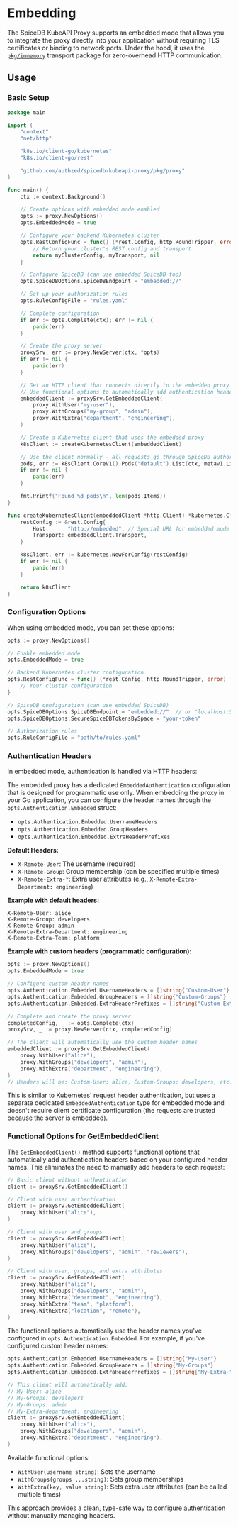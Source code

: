 # Embedding

The SpiceDB KubeAPI Proxy supports an embedded mode that allows you to integrate the proxy directly into your application without requiring TLS certificates or binding to network ports. 
Under the hood, it uses the [`pkg/inmemory`](./pkg/inmemory/) transport package for zero-overhead HTTP communication.

## Usage

### Basic Setup

```go
package main

import (
    "context"
    "net/http"

    "k8s.io/client-go/kubernetes"
    "k8s.io/client-go/rest"

    "github.com/authzed/spicedb-kubeapi-proxy/pkg/proxy"
)

func main() {
    ctx := context.Background()

    // Create options with embedded mode enabled
    opts := proxy.NewOptions()
    opts.EmbeddedMode = true

    // Configure your backend Kubernetes cluster
    opts.RestConfigFunc = func() (*rest.Config, http.RoundTripper, error) {
        // Return your cluster's REST config and transport
        return myClusterConfig, myTransport, nil
    }

    // Configure SpiceDB (can use embedded SpiceDB too)
    opts.SpiceDBOptions.SpiceDBEndpoint = "embedded://"

    // Set up your authorization rules
    opts.RuleConfigFile = "rules.yaml"

    // Complete configuration
    if err := opts.Complete(ctx); err != nil {
        panic(err)
    }

    // Create the proxy server
    proxySrv, err := proxy.NewServer(ctx, *opts)
    if err != nil {
        panic(err)
    }

    // Get an HTTP client that connects directly to the embedded proxy
    // Use functional options to automatically add authentication headers
    embeddedClient := proxySrv.GetEmbeddedClient(
        proxy.WithUser("my-user"),
        proxy.WithGroups("my-group", "admin"),
        proxy.WithExtra("department", "engineering"),
    )

    // Create a Kubernetes client that uses the embedded proxy
    k8sClient := createKubernetesClient(embeddedClient)

    // Use the client normally - all requests go through SpiceDB authorization
    pods, err := k8sClient.CoreV1().Pods("default").List(ctx, metav1.ListOptions{})
    if err != nil {
        panic(err)
    }

    fmt.Printf("Found %d pods\n", len(pods.Items))
}

func createKubernetesClient(embeddedClient *http.Client) *kubernetes.Clientset {
    restConfig := &rest.Config{
        Host:      "http://embedded", // Special URL for embedded mode
        Transport: embeddedClient.Transport,
    }

    k8sClient, err := kubernetes.NewForConfig(restConfig)
    if err != nil {
        panic(err)
    }

    return k8sClient
}
```

### Configuration Options

When using embedded mode, you can set these options:

```go
opts := proxy.NewOptions()

// Enable embedded mode
opts.EmbeddedMode = true

// Backend Kubernetes cluster configuration
opts.RestConfigFunc = func() (*rest.Config, http.RoundTripper, error) {
    // Your cluster configuration
}

// SpiceDB configuration (can use embedded SpiceDB)
opts.SpiceDBOptions.SpiceDBEndpoint = "embedded://"  // or "localhost:50051"
opts.SpiceDBOptions.SecureSpiceDBTokensBySpace = "your-token"

// Authorization rules
opts.RuleConfigFile = "path/to/rules.yaml"
```

### Authentication Headers

In embedded mode, authentication is handled via HTTP headers:

The embedded proxy has a dedicated `EmbeddedAuthentication` configuration that is designed for programmatic use only. When embedding the proxy in your Go application, you can configure the header names through the `opts.Authentication.Embedded` struct:

- `opts.Authentication.Embedded.UsernameHeaders`
- `opts.Authentication.Embedded.GroupHeaders`
- `opts.Authentication.Embedded.ExtraHeaderPrefixes`

**Default Headers:**
- `X-Remote-User`: The username (required)
- `X-Remote-Group`: Group membership (can be specified multiple times)
- `X-Remote-Extra-*`: Extra user attributes (e.g., `X-Remote-Extra-Department: engineering`)

**Example with default headers:**

```
X-Remote-User: alice
X-Remote-Group: developers
X-Remote-Group: admin
X-Remote-Extra-Department: engineering
X-Remote-Extra-Team: platform
```

**Example with custom headers (programmatic configuration):**

```go
opts := proxy.NewOptions()
opts.EmbeddedMode = true

// Configure custom header names
opts.Authentication.Embedded.UsernameHeaders = []string{"Custom-User"}
opts.Authentication.Embedded.GroupHeaders = []string{"Custom-Groups"}
opts.Authentication.Embedded.ExtraHeaderPrefixes = []string{"Custom-Extra-"}

// Complete and create the proxy server
completedConfig, _ := opts.Complete(ctx)
proxySrv, _ := proxy.NewServer(ctx, completedConfig)

// The client will automatically use the custom header names
embeddedClient := proxySrv.GetEmbeddedClient(
    proxy.WithUser("alice"),
    proxy.WithGroups("developers", "admin"),
    proxy.WithExtra("department", "engineering"),
)
// Headers will be: Custom-User: alice, Custom-Groups: developers, etc.
```

This is similar to Kubernetes' request header authentication, but uses a separate dedicated `EmbeddedAuthentication` type for embedded mode and doesn't require client certificate configuration (the requests are trusted because the server is embedded).

### Functional Options for GetEmbeddedClient

The `GetEmbeddedClient()` method supports functional options that automatically add authentication headers based on your configured header names. This eliminates the need to manually add headers to each request:

```go
// Basic client without authentication
client := proxySrv.GetEmbeddedClient()

// Client with user authentication
client := proxySrv.GetEmbeddedClient(
    proxy.WithUser("alice"),
)

// Client with user and groups
client := proxySrv.GetEmbeddedClient(
    proxy.WithUser("alice"),
    proxy.WithGroups("developers", "admin", "reviewers"),
)

// Client with user, groups, and extra attributes
client := proxySrv.GetEmbeddedClient(
    proxy.WithUser("alice"),
    proxy.WithGroups("developers", "admin"),
    proxy.WithExtra("department", "engineering"),
    proxy.WithExtra("team", "platform"),
    proxy.WithExtra("location", "remote"),
)
```

The functional options automatically use the header names you've configured in `opts.Authentication.Embedded`. For example, if you've configured custom header names:

```go
opts.Authentication.Embedded.UsernameHeaders = []string{"My-User"}
opts.Authentication.Embedded.GroupHeaders = []string{"My-Groups"}
opts.Authentication.Embedded.ExtraHeaderPrefixes = []string{"My-Extra-"}

// This client will automatically add:
// My-User: alice
// My-Groups: developers
// My-Groups: admin  
// My-Extra-department: engineering
client := proxySrv.GetEmbeddedClient(
    proxy.WithUser("alice"),
    proxy.WithGroups("developers", "admin"),
    proxy.WithExtra("department", "engineering"),
)
```

Available functional options:
- `WithUser(username string)`: Sets the username
- `WithGroups(groups ...string)`: Sets group memberships  
- `WithExtra(key, value string)`: Sets extra user attributes (can be called multiple times)

This approach provides a clean, type-safe way to configure authentication without manually managing headers.
